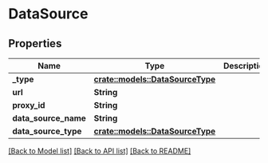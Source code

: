 # DataSource

## Properties

Name | Type | Description | Notes
------------ | ------------- | ------------- | -------------
**_type** | [**crate::models::DataSourceType**](dataSourceType.md) |  | 
**url** | **String** |  | 
**proxy_id** | **String** |  | 
**data_source_name** | **String** |  | 
**data_source_type** | [**crate::models::DataSourceType**](dataSourceType.md) |  | 

[[Back to Model list]](../README.md#documentation-for-models) [[Back to API list]](../README.md#documentation-for-api-endpoints) [[Back to README]](../README.md)


